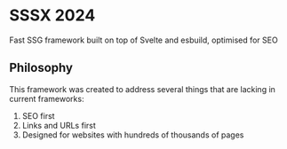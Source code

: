 # SSSX 2024

Fast SSG framework built on top of Svelte and esbuild, optimised for SEO

## Philosophy

This framework was created to address several things that are lacking in current frameworks:

1. SEO first
2. Links and URLs first
3. Designed for websites with hundreds of thousands of pages
